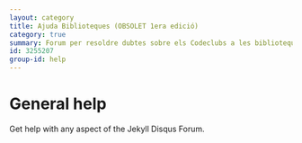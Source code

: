 ```yaml
---
layout: category
title: Ajuda Biblioteques (OBSOLET 1era edició)
category: true
summary: Forum per resoldre dubtes sobre els Codeclubs a les biblioteques (obsolet 1era edició).
id: 3255207
group-id: help
---
```


# General help

Get help with any aspect of the Jekyll Disqus Forum.
